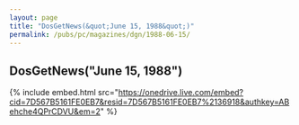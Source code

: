 ```yaml
---
layout: page
title: "DosGetNews(&quot;June 15, 1988&quot;)"
permalink: /pubs/pc/magazines/dgn/1988-06-15/
---
```


DosGetNews("June 15, 1988")
---------------------------

{% include embed.html src="https://onedrive.live.com/embed?cid=7D567B5161FE0EB7&resid=7D567B5161FE0EB7%2136918&authkey=ABehche4QPrCDVU&em=2" %}
